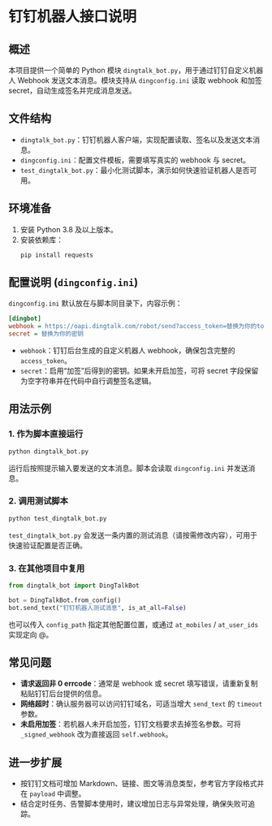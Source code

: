 ﻿# 钉钉机器人接口说明

## 概述
本项目提供一个简单的 Python 模块 `dingtalk_bot.py`，用于通过钉钉自定义机器人 Webhook 发送文本消息。模块支持从 `dingconfig.ini` 读取 webhook 和加签 secret，自动生成签名并完成消息发送。

## 文件结构
- `dingtalk_bot.py`：钉钉机器人客户端，实现配置读取、签名以及发送文本消息。
- `dingconfig.ini`：配置文件模板，需要填写真实的 webhook 与 secret。
- `test_dingtalk_bot.py`：最小化测试脚本，演示如何快速验证机器人是否可用。

## 环境准备
1. 安装 Python 3.8 及以上版本。
2. 安装依赖库：
   ```bash
   pip install requests
   ```

## 配置说明 (`dingconfig.ini`)
`dingconfig.ini` 默认放在与脚本同目录下，内容示例：
```ini
[dingbot]
webhook = https://oapi.dingtalk.com/robot/send?access_token=替换为你的token
secret = 替换为你的密钥
```
- `webhook`：钉钉后台生成的自定义机器人 webhook，确保包含完整的 `access_token`。
- `secret`：启用“加签”后得到的密钥。如果未开启加签，可将 secret 字段保留为空字符串并在代码中自行调整签名逻辑。

## 用法示例
### 1. 作为脚本直接运行
```bash
python dingtalk_bot.py
```
运行后按照提示输入要发送的文本消息。脚本会读取 `dingconfig.ini` 并发送消息。

### 2. 调用测试脚本
```bash
python test_dingtalk_bot.py
```
`test_dingtalk_bot.py` 会发送一条内置的测试消息（请按需修改内容），可用于快速验证配置是否正确。

### 3. 在其他项目中复用
```python
from dingtalk_bot import DingTalkBot

bot = DingTalkBot.from_config()
bot.send_text("钉钉机器人测试消息", is_at_all=False)
```
也可以传入 `config_path` 指定其他配置位置，或通过 `at_mobiles` / `at_user_ids` 实现定向 @。

## 常见问题
- **请求返回非 0 errcode**：通常是 webhook 或 secret 填写错误，请重新复制粘贴钉钉后台提供的信息。
- **网络超时**：确认服务器可以访问钉钉域名，可适当增大 `send_text` 的 `timeout` 参数。
- **未启用加签**：若机器人未开启加签，钉钉文档要求去掉签名参数。可将 `_signed_webhook` 改为直接返回 `self.webhook`。

## 进一步扩展
- 按钉钉文档可增加 Markdown、链接、图文等消息类型，参考官方字段格式并在 `payload` 中调整。
- 结合定时任务、告警脚本使用时，建议增加日志与异常处理，确保失败可追踪。
